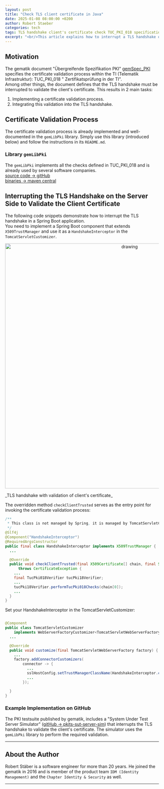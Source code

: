 ```yaml
---
layout: post
title: "Check TLS client certificate in Java"
date: 2025-01-08 08:00:00 +0200
author: Robert Staeber
categories: tech
tags: TLS handshake client's certificate check TUC_PKI_018 specification Java
excerpt: "<br/>This article explains how to interrupt a TLS handshake on the server side (using Java and Spring Boot) to validate the client's certificate and, if necessary, abort the handshake. The certificate validation process adheres to the specifications provided by Gematik. The Java library introduced in this article implements this validation and is already in use by several software companies. <br/><br/>"
---
```


## Motivation

The gematik document "Übergreifende Spezifikation
PKI" [gemSpec_PKI](https://gemspec.gematik.de/docs/gemSpec/gemSpec_PKI/latest/) specifies the
certificate validation process within the TI (Telematik Infrastruktur): TUC_PKI_018 "
Zertifikatsprüfung in der TI".<br/>
Among other things, the document defines that the TLS handshake must be interrupted to validate the
client's certificate.
This results in 2 main tasks:

1. Implementing a certificate validation process.
2. Integrating this validation into the TLS handshake.

## Certificate Validation Process

The certificate validation process is already implemented and well-documented in the `gemLibPki`
library.
Simply use this library (introduced below) and follow the instructions in its `README.md`.

### Library `gemLibPki`

The `gemLibPki` implements all the checks defined in TUC_PKI_018 and is already used by several
software companies.<br/>
[source code -> gitHub](https://github.com/gematik/ref-GemLibPki)<br/>
[binaries -> maven central](https://mvnrepository.com/artifact/de.gematik.pki/gemLibPki)<br/>

## Interrupting the TLS Handshake on the Server Side to Validate the Client Certificate

The following code snippets demonstrate how to interrupt the TLS handshake in a Spring Boot
application. <br/>
You need to implement a Spring Boot component that extends `X509TrustManager` and use it as
a `HandshakeInterceptor` in the `TomcatServletCustomizer`.<br/>

<p align="center">
<img src="{{ site.baseurl }}/assets/img/241217-checkTLScert/tls-TLS_Handshake_with_Validation_of_Client_s_Certificate.png" alt="drawing" width="800"/>
</p>
_TLS handshake with validation of client's certificate_

The overridden method `checkClientTrusted` serves as the entry point for invoking the certificate
validation process:

```java
/**
 * This class is not managed by Spring, it is managed by TomcatServletCustomizer...
 */
@Slf4j
@Component("HandshakeInterceptor")
@RequiredArgsConstructor
public final class HandshakeInterceptor implements X509TrustManager { 
  ...

  @Override
  public void checkClientTrusted(final X509Certificate[] chain, final String authType)
      throws CertificateException {
    ...
    final TucPki018Verifier tucPki18Verifier;
    ...
    tucPki18Verifier.performTucPki018Checks(chain[0]);
    ...
  }
}
```

Set your HandshakeInterceptor in the TomcatServletCustomizer:

```java

@Component
public class TomcatServletCustomizer
    implements WebServerFactoryCustomizer<TomcatServletWebServerFactory> {
  ...

  @Override
  public void customize(final TomcatServletWebServerFactory factory) {
    ...
    factory.addConnectorCustomizers(
        connector -> {
          ...
          sslHostConfig.setTrustManagerClassName(HandshakeInterceptor.class.getCanonicalName());
          ...
        });

  }
}
```

### Example Implementation on GitHub

The PKI testsuite published by gematik, includes a "System Under Test Server
Simulator" ([gitHub -> pkits-sut-server-sim](https://github.com/gematik/app-PkiTestsuite/tree/main/pkits-sut-server-sim))
that interrupts the TLS handshake to validate the client's certificate. The simulator uses
the `gemLibPki` library to
perform the required validation.<br/>


---

## About the Author

Robert Stäber is a software engineer for more than 20 years. He joined the gematik in 2016 and is
member of the product team `IDM (Identity Management)` and the `Chapter Identity & Security` as
well.

---
